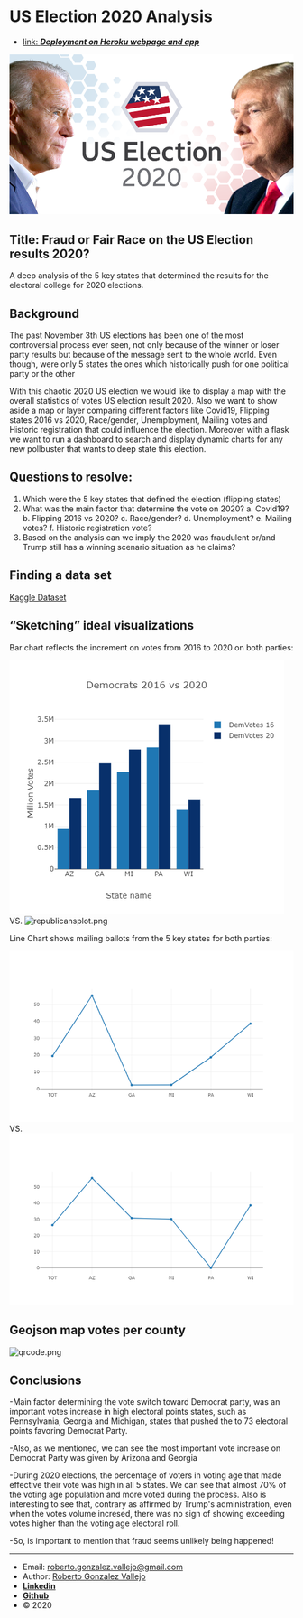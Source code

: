 # US Election 2020 Analysis
- [link: ***Deployment on Heroku webpage and app***](<https://uselection-project.herokuapp.com/>)

![uselection.png](uselection.png)

## Title: Fraud or Fair Race on the US Election results 2020?

A deep analysis of the 5 key states that determined the results for the electoral college for 2020 elections.

## Background

The past November 3th US elections has been one of the most controversial process ever seen, not only because  of the winner or loser party results but because of the message sent to the whole world. Even though, were only 5 states the ones which historically push for one political party or the other

With this chaotic 2020 US election we would like to display a map with the overall statistics of votes US election result 2020. Also we want to show aside a  map or layer comparing different factors like Covid19, Flipping states 2016 vs 2020, Race/gender, Unemployment, Mailing votes and Historic registration that could influence the election.
Moreover with a flask we want to run a dashboard to search and display dynamic charts for any new pollbuster that wants to deep state this election. 

## Questions to resolve: 

1.	Which were the 5 key states that defined the election (flipping states) 
2.	What was the main factor that determine the vote on 2020? 
a.	Covid19?
b.	Flipping 2016 vs 2020?
c.	Race/gender?
d.	Unemployment?
e.	Mailing votes? 
f.	Historic registration vote?
3.	Based on the analysis can we imply the 2020 was fraudulent or/and Trump still has a winning scenario situation as he claims?

## Finding a data set 
[Kaggle Dataset](<https://www.kaggle.com/etsc9287/2020-general-election-polls?select=county_statistics.csv>)

## “Sketching” ideal visualizations
Bar chart reflects the increment on votes from 2016 to 2020 on both parties:

![democratsplot.png](democratsplot.png)
VS.
![republicansplot.png](republicanssplot.png)

Line Chart shows mailing ballots from the 5 key states for both parties:

![newplot.png](newplot.png)
VS.
![newplot1.png](newplot1.png)

## Geojson map votes per county

![qrcode.png](qrcode.png)


## Conclusions

-Main factor determining the vote switch toward Democrat party, was an important votes increase in high electoral points states, such as Pennsylvania, Georgia and Michigan, states that pushed the to 73 electoral points favoring Democrat Party.

-Also, as we mentioned, we can see the most important vote increase on Democrat Party was given by Arizona and Georgia

-During 2020 elections, the percentage of voters in voting age that made effective their vote was high in all 5 states. We can see that almost 70% of the voting age population and more voted during the process. Also is interesting to see that, contrary as affirmed by Trump's administration, even when the votes volume incresed, there was no sign of showing exceeding votes higher than the voting age electoral roll.

-So, is important to mention that fraud seems unlikely being happened!

_______________________________________________
- Email: <roberto.gonzalez.vallejo@gmail.com>
- Author: [Roberto Gonzalez Vallejo](mailto:roberto.gonzalez.vallejo@gmail.com)
- [**Linkedin**](https://www.linkedin.com/in/roberto-gonzalez-vallejo-6ba894144/)
- [**Github**](https://github.com/roberto-g-v)
- © 2020
